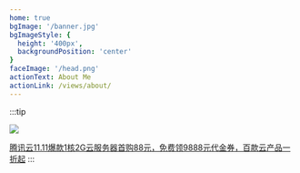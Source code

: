 ```yaml
---
home: true
bgImage: '/banner.jpg'
bgImageStyle: {
  height: '400px',
  backgroundPosition: 'center'
}
faceImage: '/head.png'
actionText: About Me
actionLink: /views/about/
---
```


:::tip

![](https://upload-dianshi-1255598498.file.myqcloud.com/345-200-2e775f9b5cb10db244b6bd2791a26f7e862701a5.jpg)

[腾讯云11.11爆款1核2G云服务器首购88元，免费领9888元代金券，百款云产品一折起](https://cloud.tencent.com/act/cps/redirect?redirect=1050&cps_key=2b95bb5268d89601374053116cd95c80&from=console)
:::

<style>
.home-blog .home-blog-wrapper .info-wrapper {
  position: sticky;
  top: 70px;
}

.reco-show.home-blog .home-blog-wrapper .info-wrapper .category-wrapper .category-item{
  margin-bottom: .4rem;
  padding: .4rem .8rem;
  transition: all .5s;
  border-radius: .25rem;
  box-shadow: 0 1px 6px 0 rgba(0,0,0,.2);
  border: none;
}
</style>